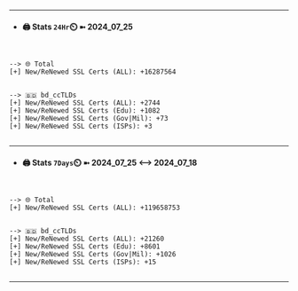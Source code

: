 

---
- #### 🖨️ **Stats** `24Hr`⏲️ ➼ 2024_07_25
```console


--> 🌐 Total
[+] New/ReNewed SSL Certs (ALL): +16287564


--> 🇧🇩 bd_ccTLDs
[+] New/ReNewed SSL Certs (ALL): +2744
[+] New/ReNewed SSL Certs (Edu): +1082
[+] New/ReNewed SSL Certs (Gov|Mil): +73
[+] New/ReNewed SSL Certs (ISPs): +3


```

---
- #### 🖨️ **Stats** `7Days`⏲️ ➼ 2024_07_25 <--> 2024_07_18
```console


--> 🌐 Total
[+] New/ReNewed SSL Certs (ALL): +119658753


--> 🇧🇩 bd_ccTLDs
[+] New/ReNewed SSL Certs (ALL): +21260
[+] New/ReNewed SSL Certs (Edu): +8601
[+] New/ReNewed SSL Certs (Gov|Mil): +1026
[+] New/ReNewed SSL Certs (ISPs): +15


```

---

